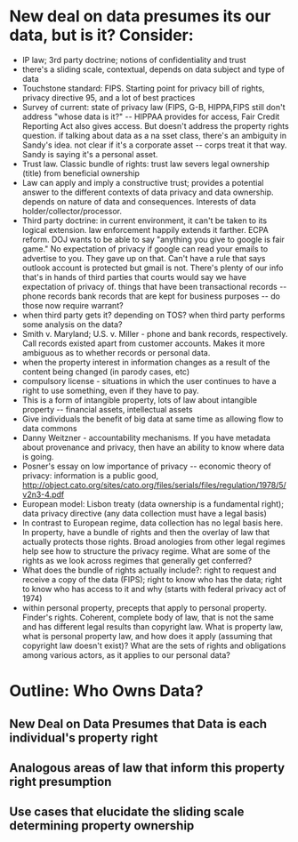 # New deal on data presumes its our data, but is it? Consider:
* IP law; 3rd party doctrine; notions of confidentiality and trust
* there's a sliding scale, contextual, depends on data subject and type of data
* Touchstone standard: FIPS. Starting point for privacy bill of rights, privacy directive 95, and a lot of best practices 
* Survey of current: state of privacy law (FIPS, G-B, HIPPA,FIPS still don't address "whose data is it?" -- HIPPAA provides for access, Fair Credit Reporting Act also gives access. But doesn't address the property rights question. if talking about data as a na sset class, there's an ambiguity in Sandy's idea. not clear if it's a corporate asset -- corps treat it that way. Sandy is saying it's a personal asset. 
* Trust law. Classic bundle of rights: trust law severs legal ownership (title) from beneficial ownership 
* Law can apply and imply a constructive trust; provides a potential answer to the different contexts of data privacy and data ownership. depends on nature of data and consequences. Interests of data holder/collector/processor. 
* Third party doctrine: in current environment, it can't be taken to its logical extension. law enforcement happily extends it farther. ECPA reform. DOJ wants to be able to say "anything you give to google is fair game." No expectation of privacy if google can read your emails to advertise to you. They gave up on that. Can't have a rule that says outlook account is protected but gmail is not. There's plenty of our info that's in hands of third parties that courts would say we have expectation of privacy of. things that have been transactional records -- phone records bank records that are kept for business purposes -- do those now require warrant? 
* when third party gets it? depending on TOS? when third party performs some analysis on the data?
* Smith v. Maryland; U.S. v. Miller - phone and bank records, respectively. Call records existed apart from customer accounts. Makes it more ambiguous as to whether records or personal data.
* when the property interest in information changes as a result of the content being changed (in parody cases, etc)
* compulsory license - situations in which the user continues to have a right to use something, even if they have to pay. 
* This is a form of intangible property, lots of law about intangible property -- financial assets, intellectual assets
* Give individuals the benefit of big data at same time as allowing flow to data commons
* Danny Weitzner - accountability mechanisms. If you have metadata about provenance and privacy, then have an ability to know where data is going.
* Posner's essay on low importance of privacy -- economic theory of privacy: information is a public good, http://object.cato.org/sites/cato.org/files/serials/files/regulation/1978/5/v2n3-4.pdf
* European model: Lisbon treaty (data ownership is a fundamental right); data privacy directive (any data collection must have a legal basis)
* In contrast to European regime, data collection has no legal basis here. In property, have a bundle of rights and then the overlay of law that actually protects those rights. Broad anologies from other legal regimes help see how to structure the privacy regime. What are some of the rights as we look across regimes that generally get conferred?
* What does the bundle of rights actually include?: right to request and receive a copy of the data (FIPS); right to know who has the data; right to know who has access to it and why (starts with federal privacy act of 1974) 
* within personal property, precepts that apply to personal property. Finder's rights. Coherent, complete body of law, that is not the same and has different legal results than copyright law. What is property law, what is personal property law, and how does it apply (assuming that copyright law doesn't exist)? What are the sets of rights and obligations among various actors, as it applies to our personal data? 

# Outline: Who Owns Data?
## New Deal on Data Presumes that Data is each individual's property right
## Analogous areas of law that inform this property right presumption
## Use cases that elucidate the sliding scale determining property ownership
